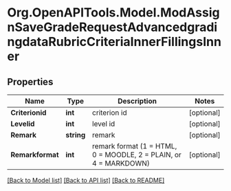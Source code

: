 # Org.OpenAPITools.Model.ModAssignSaveGradeRequestAdvancedgradingdataRubricCriteriaInnerFillingsInner

## Properties

Name | Type | Description | Notes
------------ | ------------- | ------------- | -------------
**Criterionid** | **int** | criterion id | [optional] 
**Levelid** | **int** | level id | [optional] 
**Remark** | **string** | remark | [optional] 
**Remarkformat** | **int** | remark format (1 &#x3D; HTML, 0 &#x3D; MOODLE, 2 &#x3D; PLAIN, or 4 &#x3D; MARKDOWN) | [optional] 

[[Back to Model list]](../README.md#documentation-for-models) [[Back to API list]](../README.md#documentation-for-api-endpoints) [[Back to README]](../README.md)

